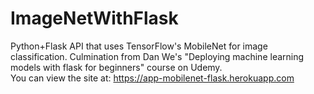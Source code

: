 # ImageNetWithFlask
Python+Flask API that uses TensorFlow's MobileNet for image classification. Culmination from Dan We's "Deploying machine learning models with flask for beginners" course on Udemy.
<br>
You can view the site at: https://app-mobilenet-flask.herokuapp.com
